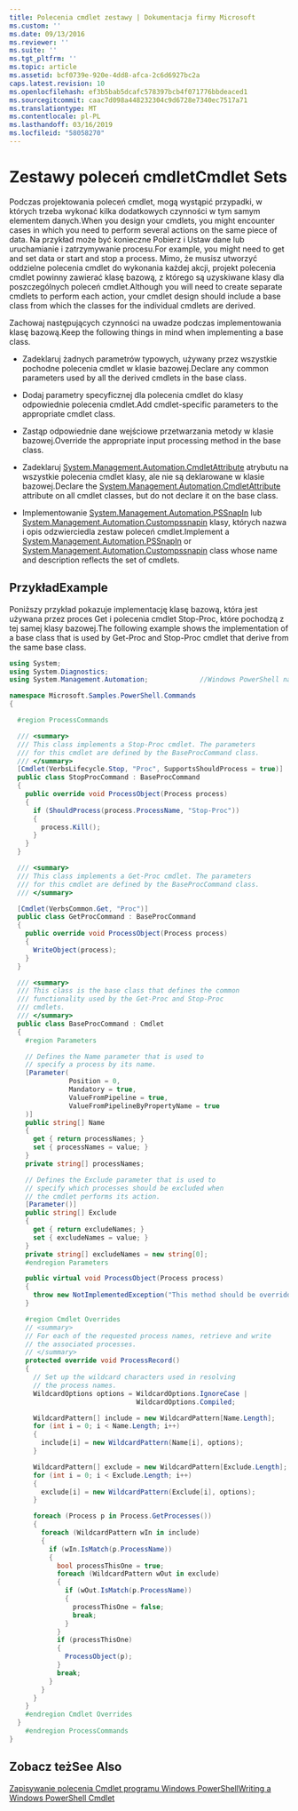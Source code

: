 ```yaml
---
title: Polecenia cmdlet zestawy | Dokumentacja firmy Microsoft
ms.custom: ''
ms.date: 09/13/2016
ms.reviewer: ''
ms.suite: ''
ms.tgt_pltfrm: ''
ms.topic: article
ms.assetid: bcf0739e-920e-4dd8-afca-2c6d6927bc2a
caps.latest.revision: 10
ms.openlocfilehash: ef3b5bab5dcafc578397bcb4f071776bbdeaced1
ms.sourcegitcommit: caac7d098a448232304c9d6728e7340ec7517a71
ms.translationtype: MT
ms.contentlocale: pl-PL
ms.lasthandoff: 03/16/2019
ms.locfileid: "58058270"
---
```

# <a name="cmdlet-sets"></a><span data-ttu-id="f8aec-102">Zestawy poleceń cmdlet</span><span class="sxs-lookup"><span data-stu-id="f8aec-102">Cmdlet Sets</span></span>

<span data-ttu-id="f8aec-103">Podczas projektowania poleceń cmdlet, mogą wystąpić przypadki, w których trzeba wykonać kilka dodatkowych czynności w tym samym elementem danych.</span><span class="sxs-lookup"><span data-stu-id="f8aec-103">When you design your cmdlets, you might encounter cases in which you need to perform several actions on the same piece of data.</span></span> <span data-ttu-id="f8aec-104">Na przykład może być konieczne Pobierz i Ustaw dane lub uruchamianie i zatrzymywanie procesu.</span><span class="sxs-lookup"><span data-stu-id="f8aec-104">For example, you might need to get and set data or start and stop a process.</span></span> <span data-ttu-id="f8aec-105">Mimo, że musisz utworzyć oddzielne polecenia cmdlet do wykonania każdej akcji, projekt polecenia cmdlet powinny zawierać klasę bazową, z którego są uzyskiwane klasy dla poszczególnych poleceń cmdlet.</span><span class="sxs-lookup"><span data-stu-id="f8aec-105">Although you will need to create separate cmdlets to perform each action, your cmdlet design should include a base class from which the classes for the individual cmdlets are derived.</span></span>

<span data-ttu-id="f8aec-106">Zachowaj następujących czynności na uwadze podczas implementowania klasę bazową.</span><span class="sxs-lookup"><span data-stu-id="f8aec-106">Keep the following things in mind when implementing a base class.</span></span>

- <span data-ttu-id="f8aec-107">Zadeklaruj żadnych parametrów typowych, używany przez wszystkie pochodne polecenia cmdlet w klasie bazowej.</span><span class="sxs-lookup"><span data-stu-id="f8aec-107">Declare any common parameters used by all the derived cmdlets in the base class.</span></span>

- <span data-ttu-id="f8aec-108">Dodaj parametry specyficznej dla polecenia cmdlet do klasy odpowiednie polecenia cmdlet.</span><span class="sxs-lookup"><span data-stu-id="f8aec-108">Add cmdlet-specific parameters to the appropriate cmdlet class.</span></span>

- <span data-ttu-id="f8aec-109">Zastąp odpowiednie dane wejściowe przetwarzania metody w klasie bazowej.</span><span class="sxs-lookup"><span data-stu-id="f8aec-109">Override the appropriate input processing method in the base class.</span></span>

- <span data-ttu-id="f8aec-110">Zadeklaruj [System.Management.Automation.CmdletAttribute](/dotnet/api/System.Management.Automation.CmdletAttribute) atrybutu na wszystkie polecenia cmdlet klasy, ale nie są deklarowane w klasie bazowej.</span><span class="sxs-lookup"><span data-stu-id="f8aec-110">Declare the [System.Management.Automation.CmdletAttribute](/dotnet/api/System.Management.Automation.CmdletAttribute) attribute on all cmdlet classes, but do not declare it on the base class.</span></span>

- <span data-ttu-id="f8aec-111">Implementowanie [System.Management.Automation.PSSnapIn](/dotnet/api/System.Management.Automation.PSSnapIn) lub [System.Management.Automation.Custompssnapin](/dotnet/api/System.Management.Automation.CustomPSSnapIn) klasy, których nazwa i opis odzwierciedla zestaw poleceń cmdlet.</span><span class="sxs-lookup"><span data-stu-id="f8aec-111">Implement a [System.Management.Automation.PSSnapIn](/dotnet/api/System.Management.Automation.PSSnapIn) or [System.Management.Automation.Custompssnapin](/dotnet/api/System.Management.Automation.CustomPSSnapIn) class whose name and description reflects the set of cmdlets.</span></span>

## <a name="example"></a><span data-ttu-id="f8aec-112">Przykład</span><span class="sxs-lookup"><span data-stu-id="f8aec-112">Example</span></span>

<span data-ttu-id="f8aec-113">Poniższy przykład pokazuje implementację klasę bazową, która jest używana przez proces Get i polecenia cmdlet Stop-Proc, które pochodzą z tej samej klasy bazowej.</span><span class="sxs-lookup"><span data-stu-id="f8aec-113">The following example shows the implementation of a base class that is used by Get-Proc and Stop-Proc cmdlet that derive from the same base class.</span></span>

```csharp
using System;
using System.Diagnostics;
using System.Management.Automation;             //Windows PowerShell namespace.

namespace Microsoft.Samples.PowerShell.Commands
{

  #region ProcessCommands

  /// <summary>
  /// This class implements a Stop-Proc cmdlet. The parameters
  /// for this cmdlet are defined by the BaseProcCommand class.
  /// </summary>
  [Cmdlet(VerbsLifecycle.Stop, "Proc", SupportsShouldProcess = true)]
  public class StopProcCommand : BaseProcCommand
  {
    public override void ProcessObject(Process process)
    {
      if (ShouldProcess(process.ProcessName, "Stop-Proc"))
      {
        process.Kill();
      }
    }
  }

  /// <summary>
  /// This class implements a Get-Proc cmdlet. The parameters
  /// for this cmdlet are defined by the BaseProcCommand class.
  /// </summary>

  [Cmdlet(VerbsCommon.Get, "Proc")]
  public class GetProcCommand : BaseProcCommand
  {
    public override void ProcessObject(Process process)
    {
      WriteObject(process);
    }
  }

  /// <summary>
  /// This class is the base class that defines the common
  /// functionality used by the Get-Proc and Stop-Proc
  /// cmdlets.
  /// </summary>
  public class BaseProcCommand : Cmdlet
  {
    #region Parameters

    // Defines the Name parameter that is used to
    // specify a process by its name.
    [Parameter(
               Position = 0,
               Mandatory = true,
               ValueFromPipeline = true,
               ValueFromPipelineByPropertyName = true
    )]
    public string[] Name
    {
      get { return processNames; }
      set { processNames = value; }
    }
    private string[] processNames;

    // Defines the Exclude parameter that is used to
    // specify which processes should be excluded when
    // the cmdlet performs its action.
    [Parameter()]
    public string[] Exclude
    {
      get { return excludeNames; }
      set { excludeNames = value; }
    }
    private string[] excludeNames = new string[0];
    #endregion Parameters

    public virtual void ProcessObject(Process process)
    {
      throw new NotImplementedException("This method should be overridden.");
    }

    #region Cmdlet Overrides
    // <summary>
    // For each of the requested process names, retrieve and write
    // the associated processes.
    // </summary>
    protected override void ProcessRecord()
    {
      // Set up the wildcard characters used in resolving
      // the process names.
      WildcardOptions options = WildcardOptions.IgnoreCase |
                                WildcardOptions.Compiled;

      WildcardPattern[] include = new WildcardPattern[Name.Length];
      for (int i = 0; i < Name.Length; i++)
      {
        include[i] = new WildcardPattern(Name[i], options);
      }

      WildcardPattern[] exclude = new WildcardPattern[Exclude.Length];
      for (int i = 0; i < Exclude.Length; i++)
      {
        exclude[i] = new WildcardPattern(Exclude[i], options);
      }

      foreach (Process p in Process.GetProcesses())
      {
        foreach (WildcardPattern wIn in include)
        {
          if (wIn.IsMatch(p.ProcessName))
          {
            bool processThisOne = true;
            foreach (WildcardPattern wOut in exclude)
            {
              if (wOut.IsMatch(p.ProcessName))
              {
                processThisOne = false;
                break;
              }
            }
            if (processThisOne)
            {
              ProcessObject(p);
            }
            break;
          }
        }
      }
    }
    #endregion Cmdlet Overrides
  }
    #endregion ProcessCommands
}
```

## <a name="see-also"></a><span data-ttu-id="f8aec-114">Zobacz też</span><span class="sxs-lookup"><span data-stu-id="f8aec-114">See Also</span></span>

[<span data-ttu-id="f8aec-115">Zapisywanie polecenia Cmdlet programu Windows PowerShell</span><span class="sxs-lookup"><span data-stu-id="f8aec-115">Writing a Windows PowerShell Cmdlet</span></span>](./writing-a-windows-powershell-cmdlet.md)
